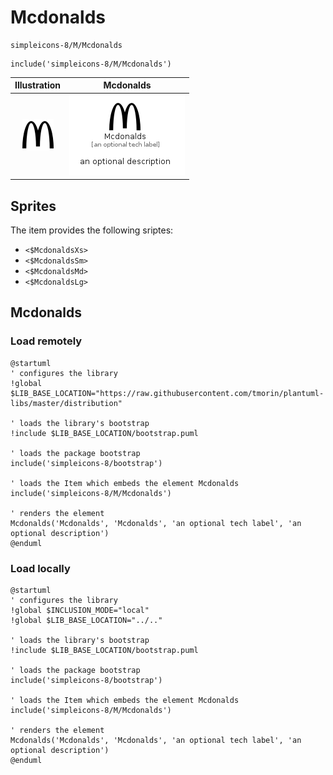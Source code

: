 # Mcdonalds


```text
simpleicons-8/M/Mcdonalds
```

```text
include('simpleicons-8/M/Mcdonalds')
```



| Illustration | Mcdonalds |
| :---: | :---: |
| ![illustration for Illustration](../../simpleicons-8/M/Mcdonalds.png) | ![illustration for Mcdonalds](../../simpleicons-8/M/Mcdonalds.Local.png) |



## Sprites
The item provides the following sriptes:

- `<$McdonaldsXs>`
- `<$McdonaldsSm>`
- `<$McdonaldsMd>`
- `<$McdonaldsLg>`





## Mcdonalds

### Load remotely
```plantuml
@startuml
' configures the library
!global $LIB_BASE_LOCATION="https://raw.githubusercontent.com/tmorin/plantuml-libs/master/distribution"

' loads the library's bootstrap
!include $LIB_BASE_LOCATION/bootstrap.puml

' loads the package bootstrap
include('simpleicons-8/bootstrap')

' loads the Item which embeds the element Mcdonalds
include('simpleicons-8/M/Mcdonalds')

' renders the element
Mcdonalds('Mcdonalds', 'Mcdonalds', 'an optional tech label', 'an optional description')
@enduml
```

### Load locally
```plantuml
@startuml
' configures the library
!global $INCLUSION_MODE="local"
!global $LIB_BASE_LOCATION="../.."

' loads the library's bootstrap
!include $LIB_BASE_LOCATION/bootstrap.puml

' loads the package bootstrap
include('simpleicons-8/bootstrap')

' loads the Item which embeds the element Mcdonalds
include('simpleicons-8/M/Mcdonalds')

' renders the element
Mcdonalds('Mcdonalds', 'Mcdonalds', 'an optional tech label', 'an optional description')
@enduml
```

